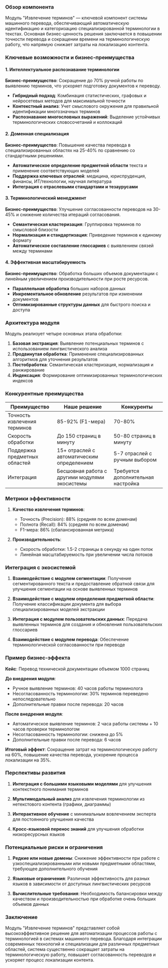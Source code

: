 ### Обзор компонента

Модуль "Извлечение терминов" — ключевой компонент системы машинного перевода, обеспечивающий автоматическую идентификацию и категоризацию специализированной терминологии в текстах. Основная бизнес-ценность решения заключается в повышении точности перевода и сокращении времени на терминологическую работу, что напрямую снижает затраты на локализацию контента.

### Ключевые возможности и бизнес-преимущества

#### 1. Интеллектуальное распознавание терминологии

**Бизнес-преимущество**: Сокращение до 70% ручной работы по выявлению терминов, что ускоряет подготовку документов к переводу.

- **Гибридный подход**: Комбинация статистических, графовых и нейросетевых методов для максимальной точности
- **Контекстный анализ**: Учет смыслового окружения для правильной идентификации многозначных терминов
- **Распознавание многословных выражений**: Выделение устойчивых терминологических словосочетаний и коллокаций

#### 2. Доменная специализация

**Бизнес-преимущество**: Повышение качества перевода в специализированных областях на 25-40% по сравнению со стандартными решениями.

- **Автоматическое определение предметной области** текста и применение соответствующих моделей
- **Поддержка ключевых отраслей**: медицина, юриспруденция, финансы, ИТ/технологии, научная литература
- **Интеграция с отраслевыми стандартами и тезаурусами**

#### 3. Терминологический менеджмент

**Бизнес-преимущество**: Улучшение согласованности переводов на 30-45% и снижение количества итераций согласования.

- **Семантическая кластеризация**: Группировка терминов по смысловой близости
- **Нормализация и стандартизация**: Приведение терминов к единому формату
- **Автоматическое составление глоссариев** с выявлением связей между терминами

#### 4. Эффективная масштабируемость

**Бизнес-преимущество**: Обработка больших объемов документации с линейным увеличением производительности при росте ресурсов.

- **Параллельная обработка** больших наборов данных
- **Инкрементальное обновление** результатов при изменении документов
- **Оптимизированные структуры данных** для быстрого поиска и доступа

### Архитектура модуля

Модуль реализует четыре основных этапа обработки:

1. **Базовая экстракция**: Выявление потенциальных терминов с использованием лингвистического анализа
2. **Продвинутая обработка**: Применение специализированных алгоритмов для уточнения результатов
3. **Постобработка**: Семантическая кластеризация, нормализация и ранжирование
4. **Индексация**: Формирование оптимизированных терминологических индексов

### Конкурентные преимущества

| Преимущество                  | Наше решение                                   | Конкуренты                         |
| ----------------------------- | ---------------------------------------------- | ---------------------------------- |
| Точность извлечения терминов  | 85-92% (F1-мера)                               | 70-80%                             |
| Скорость обработки            | До 150 страниц в минуту                        | 50-80 страниц в минуту             |
| Поддержка предметных областей | 15+ отраслей с автоматическим определением     | 5-7 отраслей с ручным выбором      |
| Интеграция                    | Бесшовная работа с другими модулями экосистемы | Требуется дополнительная настройка |

### Метрики эффективности

1. **Качество извлечения терминов**:
    
    - Точность (Precision): 88% (средняя по всем доменам)
    - Полнота (Recall): 84% (средняя по всем доменам)
    - F1-мера: 86% (сбалансированная метрика)
2. **Производительность**:
    
    - Скорость обработки: 1.5-2 страницы в секунду на один поток
    - Линейная масштабируемость при увеличении числа потоков

### Интеграция с экосистемой

1. **Взаимодействие с модулем сегментации**: Получение сегментированного текста и предоставление обратной связи для улучшения сегментации на основе выявленных терминов
    
2. **Взаимодействие с модулем определения предметной области**: Получение классификации документа для выбора специализированных моделей экстракции
    
3. **Интеграция с модулем пользовательских данных**: Передача выявленных терминов для создания и обновления пользовательских глоссариев
    
4. **Взаимодействие с модулем перевода**: Обеспечение терминологической согласованности при переводе
    

### Пример бизнес-эффекта

**Кейс**: Перевод технической документации объемом 1000 страниц

**До внедрения модуля**:

- Ручное выявление терминов: 40 часов работы терминолога
- Несогласованность терминологии: 30% терминов переведено непоследовательно
- Дополнительные правки после перевода: 20 часов

**После внедрения модуля**:

- Автоматическое выявление терминов: 2 часа работы системы + 10 часов проверки терминологом
- Несогласованность терминологии: снижена до 5%
- Дополнительные правки после перевода: 6 часов

**Итоговый эффект**: Сокращение затрат на терминологическую работу на 60%, повышение качества перевода, ускорение процесса локализации на 35%.

### Перспективы развития

1. **Интеграция с большими языковыми моделями** для улучшения контекстного понимания терминов
    
2. **Мультимодальный анализ** для извлечения терминологии из нетекстового контента (графики, диаграммы)
    
3. **Интерактивное обучение** с минимальным вовлечением эксперта для постоянного улучшения качества
    
4. **Кросс-языковой перенос знаний** для улучшения обработки низкоресурсных языков
    

### Потенциальные риски и ограничения

1. **Редкие или новые домены**: Снижение эффективности при работе с узкоспециализированными или новыми предметными областями, требующее дополнительного обучения
    
2. **Языковые ограничения**: Различная эффективность для разных языков в зависимости от доступных лингвистических ресурсов
    
3. **Вычислительные требования**: Необходимость балансировки между качеством и производительностью при обработке очень больших объемов данных
    

### Заключение

Модуль "Извлечение терминов" представляет собой высокоэффективное решение для автоматизации процессов работы с терминологией в системах машинного перевода. Благодаря интеграции современных технологий и специализации для различных предметных областей, система существенно сокращает затраты на терминологическую работу, повышает согласованность переводов и ускоряет процесс локализации контента.
